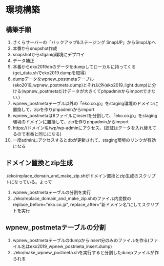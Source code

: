 # 環境構築

## 構築手順
1. さくらサーバーの「バックアップ&ステージング SnapUP」からSnupUpへ
1. 本番からsnupshot作成
1. snapshotからstganig環境にデプロイ
1. データ補正
  1. 本番からeko2019dbのデータをdumpしてローカルに持ってくる(get_data.shでeko2019.dumpを取得)
  1. dumpデータをwpnew_postmetaテーブル(eko2019_wpnew_postmeta.dump)とそれ以外(eko2019_light.dump)に分ける(wpnew_postmetaだけデータが大きくてphpadminからimportできない.)
  1. wpnew_postmetaテーブル以外の「eko.co.jp」をstaging環境のドメインに置換して、zipを作りphpadminからimport
  1. wpnew_postmetaは9ファイルにinsertを分割して、「eko.co.jp」をstaging環境のドメインに置換して、zipを作りphpadminからimport
  1. https://ドメイン名/wp/wp-adminにアクセス。(認証はデータを入れ替えてるので本番と同じになる)
  1. 一度adminにアクセスするとdbが更新されて、staging環境のリンクが有効になる

## ドメイン置換とzip生成
./eko/replace_domain_and_make_zip.shがドメイン置換とzip生成のスクリプトになっている。よって
1. wpnew_postmetaテーブルの分割を実行
1. ./eko/replace_domain_and_make_zip.shのファイル内変数のreplace_before="eko.co.jp", replace_after="新ドメイン名"にしてスクリプトを実行

## wpnew_postmetaテーブルの分割
1. wpnew_postmetaテーブルのdumpからinsert分のみのファイルを作る(ファイル名はeko2019_wpnew_postmeta_insert.dump)
2. ./eko/make_wpnew_postmeta.shを実行すると分割したdumpファイルが作られる
